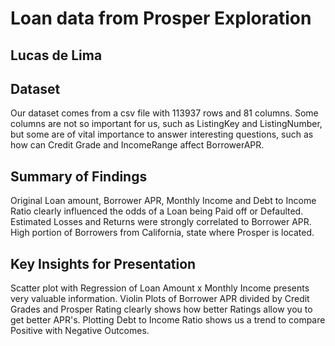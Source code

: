 # Loan data from Prosper Exploration
## Lucas de Lima


## Dataset

Our dataset comes from a csv file with 113937 rows and 81 columns. Some columns are not so important for us, such as ListingKey and ListingNumber, but some are of vital importance to answer interesting questions, such as how can Credit Grade and IncomeRange affect BorrowerAPR.

## Summary of Findings

Original Loan amount, Borrower APR, Monthly Income and Debt to Income Ratio clearly influenced the odds of a Loan being Paid off or Defaulted.
Estimated Losses and Returns were strongly correlated to Borrower APR. 
High portion of Borrowers from California, state where Prosper is located.

## Key Insights for Presentation

Scatter plot with Regression of Loan Amount x Monthly Income presents very valuable information.
Violin Plots of Borrower APR divided by Credit Grades and Prosper Rating clearly shows how better Ratings allow you to get better APR's.
Plotting Debt to Income Ratio shows us a trend to compare Positive with Negative Outcomes. 